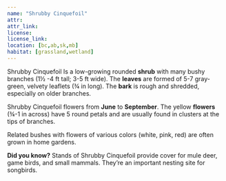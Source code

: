 ```yaml
---
name: "Shrubby Cinquefoil"
attr: 
attr_link: 
license: 
license_link: 
location: [bc,ab,sk,mb]
habitat: [grassland,wetland]
---
```

Shrubby Cinquefoil Is a low-growing rounded **shrub** with many bushy branches (1½ -4 ft tall; 3-5 ft wide). The **leaves** are formed of 5-7 gray-green, velvety leaflets (¾ in long). The **bark** is rough and shredded, especially on older branches.

Shrubby Cinquefoil flowers from **June** to **September**. The yellow **flowers** (¾-1 in across) have 5 round petals and are usually found in clusters at the tips of branches. 

Related bushes with flowers of various colors (white, pink, red) are often grown in home gardens. 

**Did you know?** Stands of Shrubby Cinquefoil provide cover for mule deer, game birds, and small mammals. They’re an important nesting site for songbirds.
